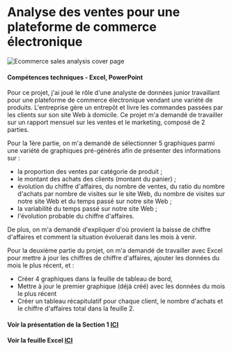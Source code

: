 # Analyse des ventes pour une plateforme de commerce électronique
![Ecommerce sales analysis cover page](../images_english/P2.png)

#### Compétences techniques - Excel, PowerPoint

Pour ce projet, j'ai joué le rôle d'une analyste de données junior travaillant pour une plateforme de commerce électronique vendant une variété de produits. L'entreprise gère un entrepôt et livre les commandes passées par les clients sur son site Web à domicile. Ce projet m'a demandé de travailler sur un rapport mensuel sur les ventes et le marketing, composé de 2 parties.

Pour la 1ère partie, on m'a demandé de sélectionner 5 graphiques parmi une variété de graphiques pré-générés afin de présenter des informations sur :
- la proportion des ventes par catégorie de produit ;
- le montant des achats des clients (montant du panier) ;
- évolution du chiffre d'affaires, du nombre de ventes, du ratio du nombre d'achats par nombre de visites sur le site Web, du nombre de visites sur notre site Web et du temps passé sur notre site Web ;
- la variabilité du temps passé sur notre site Web ;
- l'évolution probable du chiffre d'affaires.

De plus, on m'a demandé d'expliquer d'où provient la baisse de chiffre d'affaires et comment la situation évoluerait dans les mois à venir.

Pour la deuxième partie du projet, on m'a demandé de travailler avec Excel pour mettre à jour les chiffres de chiffre d'affaires, ajouter les données du mois le plus récent, et :
- Créer 4 graphiques dans la feuille de tableau de bord,
- Mettre à jour le premier graphique (déjà créé) avec les données du mois le plus récent
- Créer un tableau récapitulatif pour chaque client, le nombre d'achats et le chiffre d'affaires total dans la feuille 2.

#### Voir la présentation de la Section 1 [ICI](https://flossytoo.github.io/portfolio-france/projet_2/Ventes.pdf)
#### Voir la feuille Excel [ICI](https://flossytoo.github.io/portfolio-france/projet_2/Ventes.pdf)
